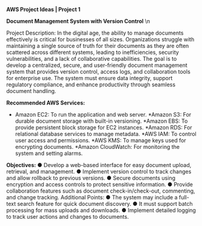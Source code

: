 **AWS Project Ideas | Project 1**

**Document Management System with Version Control** \n

Project Description: In the digital age, the ability to manage documents effectively is critical for businesses of all sizes. Organizations struggle with maintaining a single source of truth for their documents as they are often scattered across different systems, leading to inefficiencies, security vulnerabilities, and a lack of collaborative capabilities. The goal is to develop a centralized, secure, and user-friendly document management system that provides version control, access logs, and collaboration tools for enterprise use. The system must ensure data integrity, support regulatory compliance, and enhance productivity through seamless document handling.

**Recommended AWS Services:**

* Amazon EC2: To run the application and web server.
*Amazon S3: For durable document storage with built-in versioning.
*Amazon EBS: To provide persistent block storage for EC2 instances.
*Amazon RDS: For relational database services to manage metadata.
*AWS IAM: To control user access and permissions.
*AWS KMS: To manage keys used for encrypting documents.
*Amazon CloudWatch: For monitoring the system and setting alarms.

**Objectives:**
● Develop a web-based interface for easy document upload, retrieval, and management.
● Implement version control to track changes and allow rollback to previous versions.
● Secure documents using encryption and access controls to protect sensitive information.
● Provide collaboration features such as document check-in/check-out, commenting, and
change tracking. Additional Points:
● The system may include a full-text search feature for quick document discovery.
● It must support batch processing for mass uploads and downloads.
● Implement detailed logging to track user actions and changes to documents.
